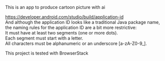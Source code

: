 This is an app to produce cartoon picture with ai

https://developer.android.com/studio/build/application-id<br>
And although the application ID looks like a traditional Java package name, the naming rules for the application ID are a bit more restrictive:<br>
It must have at least two segments (one or more dots).<br>
Each segment must start with a letter.<br>
All characters must be alphanumeric or an underscore [a-zA-Z0-9_].

This project is tested with BrowserStack
